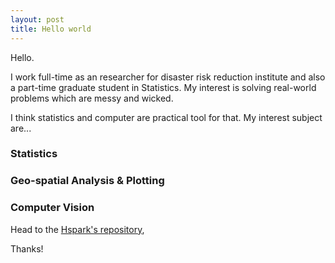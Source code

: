 ```yaml
---
layout: post
title: Hello world
---
```

<div class="message">
Hello.

I work full-time as an researcher for disaster risk reduction institute and also a part-time graduate student in Statistics.
My interest is solving real-world problems which are messy and wicked. 

</div>

I think statistics and computer are practical tool for that.
My interest subject are...
 
### Statistics

### Geo-spatial Analysis & Plotting

### Computer Vision


Head to the <a href="http://hyongsong.github.io">Hspark's repository</a>, 

Thanks!
